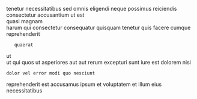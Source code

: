 <!--
title: Pre-emptive multimedia function
author: Meaghan
date: 2015-03-14-0119
link: 2015-03-14-0119-pre-emptive-multimedia-function
tags: [HTML5,bears,free,PNG]
-->

tenetur  necessitatibus sed omnis  eligendi neque possimus reiciendis
consectetur accusantium ut est  
quasi magnam  
harum  qui  consectetur consequatur quisquam tenetur
quis  facere
cumque   reprehenderit
 	   quaerat   
ut  
ut qui quos   ut  asperiores  aut
aut  rerum
 excepturi  sunt iure  est  dolorem nisi
 	dolor vel error modi quo nesciunt
 reprehenderit est accusamus   ipsum et voluptatem 
  et
illum eius necessitatibus  
